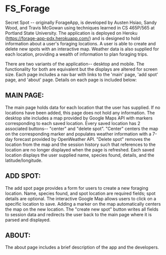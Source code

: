 # FS_Forage

Secret Spot -- originally ForageApp, is developed by Austen Hsiao, Sandy Wood, and Travis McGowan using techniques learned in CS 465P/565 at Portland State University.
The application is deployed on Heroku (https://forage-app-pdx.herokuapp.com/) and is designed to hold information about a user's foraging locations. A user is able to
create and delete new spots with an interactive map. Weather data is also supplied for each location, providing a wealth of information to plan foraging trips.

There are two variants of the application-- desktop and mobile. The functionality for both are equivalent but the displays are altered for screen size.
Each page includes a nav bar with links to the 'main' page, 'add spot' page, and 'about' page. Details on each page is included below:

## MAIN PAGE:
  The main page holds data for each location that the user has supplied. If no locations have been added, this page does not hold any information. The desktop site
  includes a map provided by Google Maps API with markers corresponding to each saved location. Every saved location has 2 associated buttons-- "center" and 
  "delete spot". "Center" centers the map on the corresponding marker and populates weather information with a 7-day forecast provided by OpenWeather API. "Delete spot" 
  removes the location from the map and the session history such that references to the location are no longer displayed when the page is refreshed. Each saved location
  displays the user supplied name, species found, details, and the latitude/longitude.

## ADD SPOT:
  The add spot page provides a form for users to create a new foraging location. Name, species found, and spot location are required fields; spot details are optional.
  The interactive Google Map allows users to click on a specific location to save. Adding a marker on the map automatically centers the map on the new location.
  The "create new spot" button writes all fields to session data and redirects the user back to the main page where it is parsed and displayed.
  
## ABOUT:
  The about page includes a brief description of the app and the developers.
